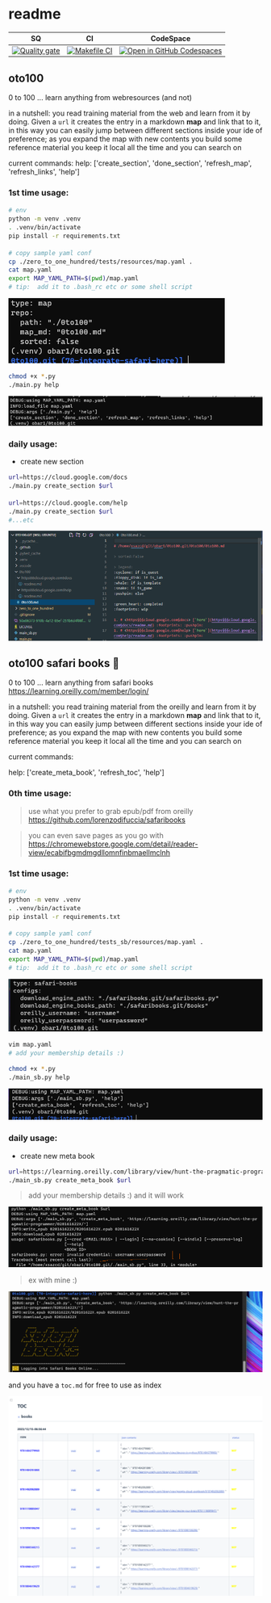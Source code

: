# readme

| SQ                                                                                                                                                    | CI                                                                            | CodeSpace                                                                                                                 |
| ----------------------------------------------------------------------------------------------------------------------------------------------------- | ----------------------------------------------------------------------------- | ------------------------------------------------------------------------------------------------------------------------- |
| [![Quality gate](https://sonarcloud.io/api/project_badges/quality_gate?project=obar1_0to100)](https://sonarcloud.io/summary/new_code?id=obar1_0to100) | [![Makefile CI](https://github.com/obar1/0to100/actions/workflows/makefile.yml/badge.svg)](https://github.com/obar1/0to100/actions/workflows/makefile.yml) | [![Open in GitHub Codespaces](https://github.com/codespaces/badge.svg)](https://codespaces.new/obar1/0to100?quickstart=1) |

## oto100

0 to 100 ... learn anything from webresources (and not)

in a nutshell: you read training material from the web and learn from it by doing.
Given a `url` it creates the entry in a markdown **map** and link that to it, in this way you can easily jump between different sections inside your ide of preference; as you expand the map with new contents you build some reference material you keep it local all the time and you can search on

current commands:
help:
['create_section', 'done_section', 'refresh_map', 'refresh_links', 'help']

### 1st time usage:

```bash
# env
python -m venv .venv
. .venv/bin/activate
pip install -r requirements.txt

# copy sample yaml conf
cp ./zero_to_one_hundred/tests/resources/map.yaml .
cat map.yaml
export MAP_YAML_PATH=$(pwd)/map.yaml
# tip:  add it to .bash_rc etc or some shell script

```

![](ab67dd2b-7c12-4cdf-a7a5-f773c2b67919.png)

```bash
chmod +x *.py
./main.py help
```

![](50a86373-910b-4a12-85ef-251b6d4f08f0.png)

### daily usage:

- create new section

```bash
url=https://cloud.google.com/docs
./main.py create_section $url

url=https://cloud.google.com/help
./main.py create_section $url
#...etc
```

![](9b873c30-eccb-4c17-9d36-1c302060f5c3.png)

## oto100 safari books :construction:

0 to 100 ... learn anything from safari books https://learning.oreilly.com/member/login/

in a nutshell: you read training material from the oreilly and learn from it by doing.
Given a `url` it creates the entry in a markdown **map** and link that to it, in this way you can easily jump between different sections inside your ide of preference; as you expand the map with new contents you build some reference material you keep it local all the time and you can search on

current commands:

help:
['create_meta_book', 'refresh_toc', 'help']

### 0th time usage:

> use what you prefer to  grab epub/pdf from oreilly 
https://github.com/lorenzodifuccia/safaribooks


> you can even save pages as you go with 
https://chromewebstore.google.com/detail/reader-view/ecabifbgmdmgdllomnfinbmaellmclnh


### 1st time usage:

```bash
# env
python -m venv .venv
. .venv/bin/activate
pip install -r requirements.txt

# copy sample yaml conf
cp ./zero_to_one_hundred/tests_sb/resources/map.yaml .
cat map.yaml
export MAP_YAML_PATH=$(pwd)/map.yaml
# tip:  add it to .bash_rc etc or some shell script
```

![](a4b09e11-9f1f-4098-a4e2-77d6df85226a.png)

```bash
vim map.yaml
# add your membership details :)
```

```bash
chmod +x *.py
./main_sb.py help
```

![](63fd79b5-ad41-45fd-a2dc-367f317bcc0c.png)

### daily usage:

- create new meta book

```bash
url=https://learning.oreilly.com/library/view/hunt-the-pragmatic-programmer/020161622X/
./main_sb.py create_meta_book $url
```

> add your membership details :) and it will work

![](c81254c5-058e-419a-b9c3-e967be2e5302.png)

> ex with mine :)

![](f5ac382b-dafe-4ba7-ba82-a3cabc01553e.png)

and you have a `toc.md` for free to use as index

![](d05502bb-4b90-422f-9624-568d9f02cd08.png)
